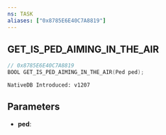 ```yaml
---
ns: TASK
aliases: ["0x8785E6E40C7A8819"]
---
```

## GET_IS_PED_AIMING_IN_THE_AIR

```c
// 0x8785E6E40C7A8819
BOOL GET_IS_PED_AIMING_IN_THE_AIR(Ped ped);
```

```
NativeDB Introduced: v1207
```

## Parameters
* **ped**:
